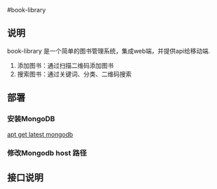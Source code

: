#book-library

## 说明

book-library 是一个简单的图书管理系统，集成web端，并提供api给移动端.

1. 添加图书：通过扫描二维码添加图书
2. 搜索图书：通过关键词、分类、二维码搜索

## 部署

### 安装MongoDB

 [apt get latest mongodb](doc/apt-get-latest-mongodb.md)
 
### 修改Mongodb host 路径
 

## 接口说明
